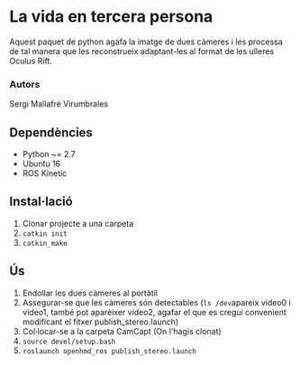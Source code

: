 # La vida en tercera persona

Aquest paquet de python agafa la imatge de dues càmeres i les processa de tal manera que les reconstrueix adaptant-les al format de les ulleres Oculus Rift.

### Autors
Sergi Mallafré Virumbrales

## Dependències
* Python ~= 2.7
* Ubuntu 16
* ROS Kinetic

## Instal·lació
1. Clonar projecte a una carpeta
2. ```catkin init```
3. ```catkin_make```

## Ús 
1. Endollar les dues càmeres al portàtil
2. Assegurar-se que les càmeres són detectables (```ls /dev```apareix video0 i video1, també pot aparèixer video2, agafar el que es cregui convenient modificant el fitxer publish_stereo.launch)
3. Col·locar-se a la carpeta CamCapt (On l'hagis clonat)
4. ```source devel/setup.bash```
5. ```roslaunch openhmd_ros publish_stereo.launch```
